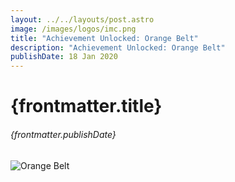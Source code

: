 ```yaml
---
layout: ../../layouts/post.astro
image: /images/logos/imc.png
title: "Achievement Unlocked: Orange Belt"
description: "Achievement Unlocked: Orange Belt"
publishDate: 18 Jan 2020
---
```


# {frontmatter.title}

###### {frontmatter.publishDate}

![Orange Belt](/images/orange-belt.jpg "Orange Belt")
